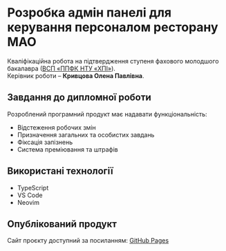 # Розробка адмін панелі для керування персоналом ресторану МАО

Кваліфікаційна робота на підтвердження ступеня фахового молодшого бакалавра ([ВСП «ППФК НТУ «ХПІ»](http://polytechnic.poltava.ua)).  
Керівник роботи – **Кривцова Олена Павлівна**.

## Завдання до дипломної роботи
Розроблений програмний продукт має надавати функціональність:  
- Відстеження робочих змін  
- Призначення загальних та особистих завдань  
- Фіксація запізнень  
- Система преміювання та штрафів  

## Використані технології
- TypeScript  
- VS Code  
- Neovim  

## Опублікований продукт
Сайт проєкту доступний за посиланням: [GitHub Pages](https://<ваше_ім'я>.github.io/mao-admin-panel)
